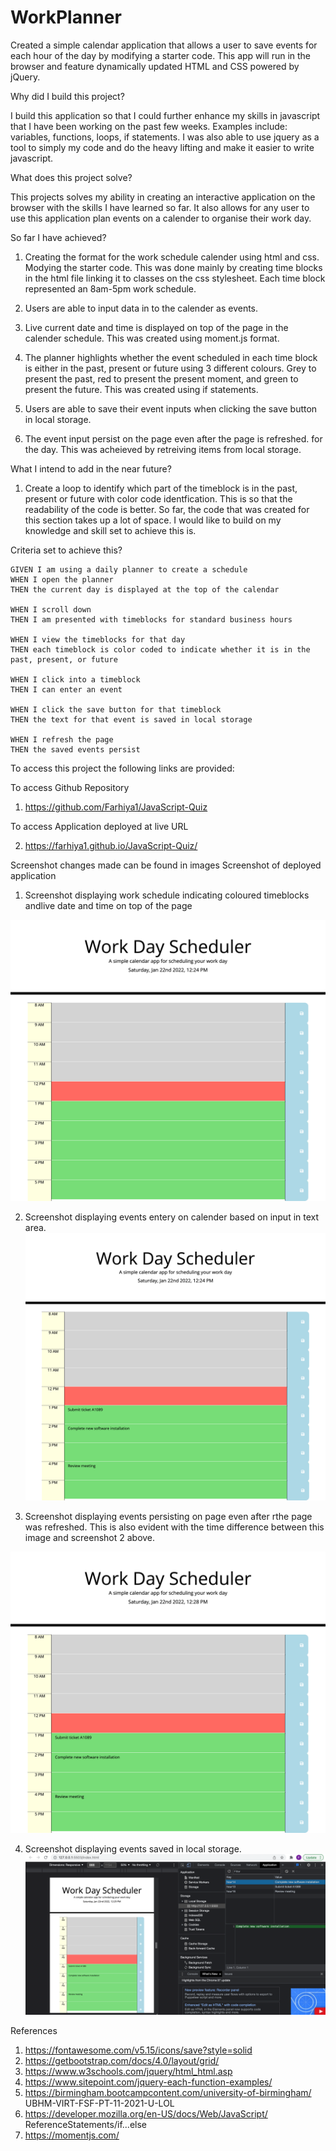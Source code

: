 # WorkPlanner

Created a simple calendar application that allows a user to save events for each hour of the day by modifying a starter code. This app will run in the browser and feature dynamically updated HTML and CSS powered by jQuery.

Why did I build this project?

I build this application so that I could further enhance my skills in javascript that I have been working on the past few weeks. Examples include: variables, functions, loops, if statements. I was also able to use jquery as a tool to simply my code and do the heavy lifting and make it easier to write javascript.

What does this project solve?

This projects solves my ability in creating an interactive application on the browser with the skills I have learned so far. It also allows for any user to use this application plan events on a calender to organise their work day.

So far I have achieved?

1. Creating the format for the work schedule calender using html and css. Modying the starter code. This was done mainly by creating time blocks in the html file linking it to classes on the css stylesheet. Each time block represented an 8am-5pm work schedule.

2. Users are able to input data in to the calender as events.

3. Live current date and time is displayed on top of the page in the calender schedule. This was created using moment.js format.

4. The planner highlights whether the event scheduled in each time block is either in the past, present or future using 3 different colours. Grey to present the past, red to present the present moment, and green to present the future. This was created using if statements.

5. Users are able to save their event inputs when clicking the save button in local storage.

6. The event input persist on the page even after the page is refreshed. for the day. This was acheieved by retreiving items from local storage.

What I intend to add in the near future?

1. Create a loop to identify which part of the timeblock is in the past, present or future with color code identfication. This is so that the readability of the code is better. So far, the code that was created for this section takes up a lot of space. I would like to build on my knowledge and skill set to achieve this is.

Criteria set to achieve this?

```
GIVEN I am using a daily planner to create a schedule
WHEN I open the planner
THEN the current day is displayed at the top of the calendar

WHEN I scroll down
THEN I am presented with timeblocks for standard business hours

WHEN I view the timeblocks for that day
THEN each timeblock is color coded to indicate whether it is in the past, present, or future

WHEN I click into a timeblock
THEN I can enter an event

WHEN I click the save button for that timeblock
THEN the text for that event is saved in local storage

WHEN I refresh the page
THEN the saved events persist
```

To access this project the following links are provided:

To access Github Repository

1. https://github.com/Farhiya1/JavaScript-Quiz

To access Application deployed at live URL

2. https://farhiya1.github.io/JavaScript-Quiz/

Screenshot changes made can be found in images
Screenshot of deployed application

1. Screenshot displaying work schedule indicating coloured timeblocks andlive date and time on top of the page

![Screenshot of deployed appliciation](./images/Screencapture1.png)

2. Screenshot displaying events entery on calender based on input in text area.
   ![Screenshot of completed application](./images/screencapture2-Events.png)

3. Screenshot displaying events persisting on page even after rthe page was refreshed. This is also evident with the time difference between this image and screenshot 2 above.

![Screenshot of completed application](./images/screencapture3-RefreshedPage.png)

4. Screenshot displaying events saved in local storage.
   ![Screenshot of completed application](./images/Screenshot-LocalStorage.png)

References

1. https://fontawesome.com/v5.15/icons/save?style=solid
2. https://getbootstrap.com/docs/4.0/layout/grid/
3. https://www.w3schools.com/jquery/html_html.asp
4. https://www.sitepoint.com/jquery-each-function-examples/
5. https://birmingham.bootcampcontent.com/university-of-birmingham/
   UBHM-VIRT-FSF-PT-11-2021-U-LOL
6. https://developer.mozilla.org/en-US/docs/Web/JavaScript/ ReferenceStatements/if...else
7. https://momentjs.com/

```

```
